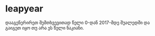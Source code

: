 # leapyear
დააგენერირეთ შემთხვევითად წელი 0-დან 2017-მდე შუალედში და გაიგეთ იყო თუ არა ეს წელი ნაკიანი.
